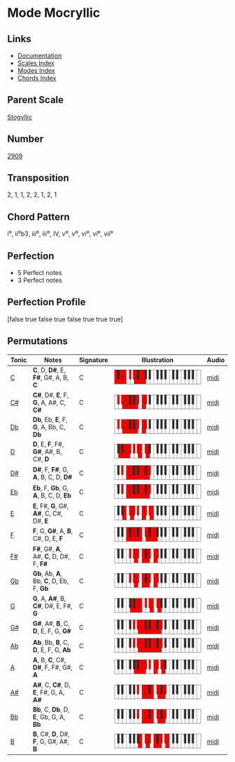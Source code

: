 # Mode Mocryllic

## Links

- [Documentation](README.md)
- [Scales Index](Scales.md)
- [Modes Index](Modes.md)
- [Chords Index](Chords.md)

## Parent Scale

[Stogyllic](ScaleStogyllic.md)

## Number

[2909](https://ianring.com/musictheory/scales/2909)

## Transposition

2, 1, 1, 2, 2, 1, 2, 1

## Chord Pattern

i⁰, ii⁰b3, iii⁰, iii⁰, IV, v⁰, v⁰, vi⁰, vi⁰, vii⁰

## Perfection

- 5 Perfect notes
- 3 Perfect notes

## Perfection Profile

[false true false true false true true true]

## Permutations

| Tonic | Notes | Signature | Illustration | Audio |
|-------|-------|-----------|--------------|-------|
| [C](ModeCNaturalMocryllic.md) | **C**, D, **D#**, E, **F#**, G#, A, B, **C** | C | ![CNaturalMocryllic](ModeCNaturalMocryllic.png) | [midi](https://github.com/edipermadi/music/blob/main/docs/ModeCNaturalMocryllic.mid?raw=true) |
| [C#](ModeCSharpMocryllic.md) | **C#**, D#, **E**, F, **G**, A, A#, C, **C#** | C | ![CSharpMocryllic](ModeCSharpMocryllic.png) | [midi](https://github.com/edipermadi/music/blob/main/docs/ModeCSharpMocryllic.mid?raw=true) |
| [Db](ModeDFlatMocryllic.md) | **Db**, Eb, **E**, F, **G**, A, Bb, C, **Db** | C | ![DFlatMocryllic](ModeDFlatMocryllic.png) | [midi](https://github.com/edipermadi/music/blob/main/docs/ModeDFlatMocryllic.mid?raw=true) |
| [D](ModeDNaturalMocryllic.md) | **D**, E, **F**, F#, **G#**, A#, B, C#, **D** | C | ![DNaturalMocryllic](ModeDNaturalMocryllic.png) | [midi](https://github.com/edipermadi/music/blob/main/docs/ModeDNaturalMocryllic.mid?raw=true) |
| [D#](ModeDSharpMocryllic.md) | **D#**, F, **F#**, G, **A**, B, C, D, **D#** | C | ![DSharpMocryllic](ModeDSharpMocryllic.png) | [midi](https://github.com/edipermadi/music/blob/main/docs/ModeDSharpMocryllic.mid?raw=true) |
| [Eb](ModeEFlatMocryllic.md) | **Eb**, F, **Gb**, G, **A**, B, C, D, **Eb** | C | ![EFlatMocryllic](ModeEFlatMocryllic.png) | [midi](https://github.com/edipermadi/music/blob/main/docs/ModeEFlatMocryllic.mid?raw=true) |
| [E](ModeENaturalMocryllic.md) | **E**, F#, **G**, G#, **A#**, C, C#, D#, **E** | C | ![ENaturalMocryllic](ModeENaturalMocryllic.png) | [midi](https://github.com/edipermadi/music/blob/main/docs/ModeENaturalMocryllic.mid?raw=true) |
| [F](ModeFNaturalMocryllic.md) | **F**, G, **G#**, A, **B**, C#, D, E, **F** | C | ![FNaturalMocryllic](ModeFNaturalMocryllic.png) | [midi](https://github.com/edipermadi/music/blob/main/docs/ModeFNaturalMocryllic.mid?raw=true) |
| [F#](ModeFSharpMocryllic.md) | **F#**, G#, **A**, A#, **C**, D, D#, F, **F#** | C | ![FSharpMocryllic](ModeFSharpMocryllic.png) | [midi](https://github.com/edipermadi/music/blob/main/docs/ModeFSharpMocryllic.mid?raw=true) |
| [Gb](ModeGFlatMocryllic.md) | **Gb**, Ab, **A**, Bb, **C**, D, Eb, F, **Gb** | C | ![GFlatMocryllic](ModeGFlatMocryllic.png) | [midi](https://github.com/edipermadi/music/blob/main/docs/ModeGFlatMocryllic.mid?raw=true) |
| [G](ModeGNaturalMocryllic.md) | **G**, A, **A#**, B, **C#**, D#, E, F#, **G** | C | ![GNaturalMocryllic](ModeGNaturalMocryllic.png) | [midi](https://github.com/edipermadi/music/blob/main/docs/ModeGNaturalMocryllic.mid?raw=true) |
| [G#](ModeGSharpMocryllic.md) | **G#**, A#, **B**, C, **D**, E, F, G, **G#** | C | ![GSharpMocryllic](ModeGSharpMocryllic.png) | [midi](https://github.com/edipermadi/music/blob/main/docs/ModeGSharpMocryllic.mid?raw=true) |
| [Ab](ModeAFlatMocryllic.md) | **Ab**, Bb, **B**, C, **D**, E, F, G, **Ab** | C | ![AFlatMocryllic](ModeAFlatMocryllic.png) | [midi](https://github.com/edipermadi/music/blob/main/docs/ModeAFlatMocryllic.mid?raw=true) |
| [A](ModeANaturalMocryllic.md) | **A**, B, **C**, C#, **D#**, F, F#, G#, **A** | C | ![ANaturalMocryllic](ModeANaturalMocryllic.png) | [midi](https://github.com/edipermadi/music/blob/main/docs/ModeANaturalMocryllic.mid?raw=true) |
| [A#](ModeASharpMocryllic.md) | **A#**, C, **C#**, D, **E**, F#, G, A, **A#** | C | ![ASharpMocryllic](ModeASharpMocryllic.png) | [midi](https://github.com/edipermadi/music/blob/main/docs/ModeASharpMocryllic.mid?raw=true) |
| [Bb](ModeBFlatMocryllic.md) | **Bb**, C, **Db**, D, **E**, Gb, G, A, **Bb** | C | ![BFlatMocryllic](ModeBFlatMocryllic.png) | [midi](https://github.com/edipermadi/music/blob/main/docs/ModeBFlatMocryllic.mid?raw=true) |
| [B](ModeBNaturalMocryllic.md) | **B**, C#, **D**, D#, **F**, G, G#, A#, **B** | C | ![BNaturalMocryllic](ModeBNaturalMocryllic.png) | [midi](https://github.com/edipermadi/music/blob/main/docs/ModeBNaturalMocryllic.mid?raw=true) |
